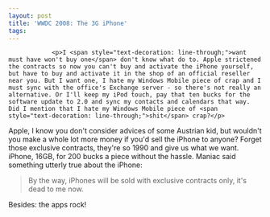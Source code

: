 ```yaml
---
layout: post
title: 'WWDC 2008: The 3G iPhone'
tags:
---
```



                <p>I <span style="text-decoration: line-through;">want must have won't buy one</span> don't know what do to. Apple strictened the contracts so now you can't buy and activate the iPhone yourself, but have to buy and activate it in the shop of an official reseller near you. But I want one, I hate my Windows Mobile piece of crap and I must sync with the office's Exchange server - so there's not really an alternative. Or I'll keep my iPod touch, pay that ten bucks for the software update to 2.0 and sync my contacts and calendars that way. Did I mention that I hate my Windows Mobile piece of <span style="text-decoration: line-through;">shit</span> crap?</p>
<p>Apple, I know you don't consider advices of some Austrian kid, but wouldn't you make a whole lot more money if you'd sell the iPhone to anyone? Forget those exclusive contracts, they're so 1990 and give us what we want. iPhone, 16GB, for 200 bucks a piece without the hassle. Maniac said something utterly true about the iPhone:</p>
<blockquote>By the way, iPhones will be sold with exclusive contracts only, it's dead to me now.</blockquote>
<p>Besides: the apps rock!</p>
